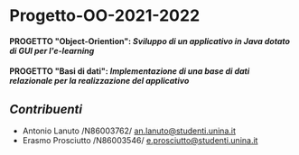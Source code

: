# Progetto-OO-2021-2022
#### PROGETTO "Object-Oriention": **_Sviluppo di un applicativo in Java dotato di GUI per l'e-learning_**
#### PROGETTO "Basi di dati":     **_Implementazione di una base di dati relazionale per la realizzazione del applicativo_**

## *Contribuenti*
- Antonio Lanuto /N86003762/ an.lanuto@studenti.unina.it
- Erasmo Prosciutto /N86003546/ e.prosciutto@studenti.unina.it
